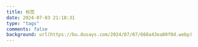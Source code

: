 ```yaml
---
title: 标签
date: 2024-07-03 21:18:31
type: "tags"
comments: false
background: url(https://bu.dusays.com/2024/07/07/668a43ea00f0d.webp)
---
```

